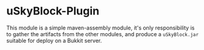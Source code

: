 # uSkyBlock-Plugin

This module is a simple maven-assembly module, it's only responsibility is to gather the artifacts
from the other modules, and produce a `uSkyBlock.jar` suitable for deploy on a Bukkit server.